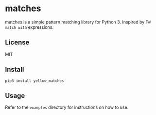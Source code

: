 # matches
matches is a simple pattern matching library for Python 3. Inspired by F# `match with` expressions.

## License

MIT

## Install

```pip3 install yelluw_matches```

## Usage

Refer to the `examples` directory for instructions on how to use.
